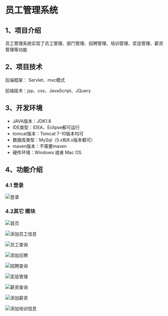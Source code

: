 # 员工管理系统


## 1、项目介绍

员工管理系统实现了员工管理、部门管理、招聘管理、培训管理、奖惩管理、薪资管理等功能


## 2、项目技术

后端框架： Servlet、mvc模式

前端技术：jsp、css、JavaScript、JQuery

## 3、开发环境

- JAVA版本：JDK1.8
- IDE类型：IDEA、Eclipse都可运行
- tomcat版本：Tomcat 7-10版本均可
- 数据库类型：MySql（5.x和8.x版本都可） 
- maven版本：不需要maven
- 硬件环境：Windows 或者 Mac OS


## 4、功能介绍

### 4.1 登录

![登录](https://project-images-1256969109.cos.ap-chongqing.myqcloud.com/Typora-Images/202208122208615.jpg)

### 4.2其它 模块

![首页](https://project-images-1256969109.cos.ap-chongqing.myqcloud.com/Typora-Images/202208122208133.jpg)

![添加员工信息](https://project-images-1256969109.cos.ap-chongqing.myqcloud.com/Typora-Images/202208122208614.jpg)

![员工查询](https://project-images-1256969109.cos.ap-chongqing.myqcloud.com/Typora-Images/202208122208805.jpg)

![添加应聘](https://project-images-1256969109.cos.ap-chongqing.myqcloud.com/Typora-Images/202208122208852.jpg)

![招聘查询](https://project-images-1256969109.cos.ap-chongqing.myqcloud.com/Typora-Images/202208122208288.jpg)

![奖惩管理](https://project-images-1256969109.cos.ap-chongqing.myqcloud.com/Typora-Images/202208122208912.jpg)

![薪资查询](https://project-images-1256969109.cos.ap-chongqing.myqcloud.com/Typora-Images/202208122208028.jpg)

![添加薪资](https://project-images-1256969109.cos.ap-chongqing.myqcloud.com/Typora-Images/202208122208073.jpg)

![添加培训信息](https://project-images-1256969109.cos.ap-chongqing.myqcloud.com/Typora-Images/202208122208092.jpg)

